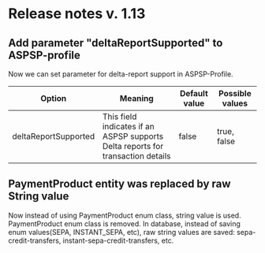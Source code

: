 # Release notes v. 1.13

## Add parameter "deltaReportSupported" to ASPSP-profile
Now we can set parameter for delta-report support in ASPSP-Profile.

| Option                                  | Meaning                                                                                             | Default value                                        | Possible values                                                                                      |
|-----------------------------------------|-----------------------------------------------------------------------------------------------------|------------------------------------------------------|------------------------------------------------------------------------------------------------------|
|deltaReportSupported                     | This field indicates if an ASPSP supports Delta reports for transaction details                     | false                                                | true, false                                                                                          |

## PaymentProduct entity was replaced by raw String value
Now instead of using PaymentProduct enum class, string value is used. PaymentProduct enum class is removed.
In database, instead of saving enum values(SEPA, INSTANT_SEPA, etc), raw string values are saved:  sepa-credit-transfers, instant-sepa-credit-transfers, etc.

